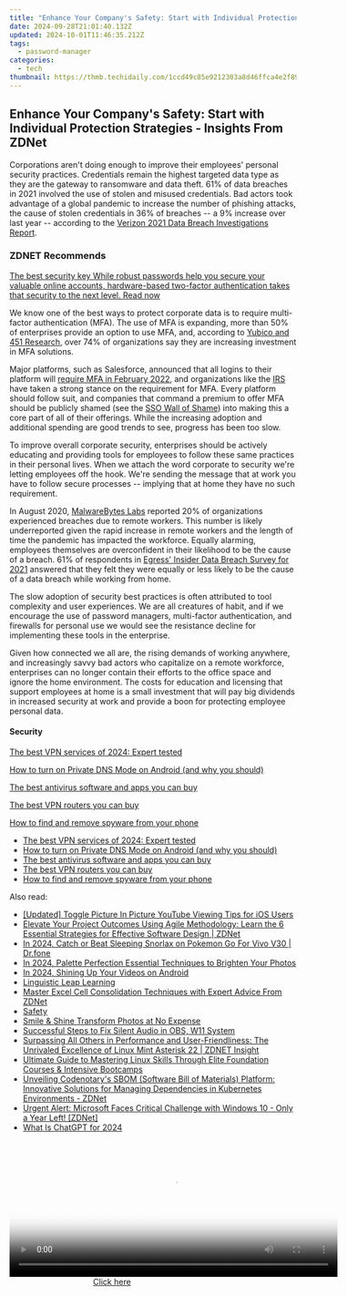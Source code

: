 ```yaml
---
title: "Enhance Your Company's Safety: Start with Individual Protection Strategies - Insights From ZDNet"
date: 2024-09-28T21:01:40.132Z
updated: 2024-10-01T11:46:35.212Z
tags:
  - password-manager
categories:
  - tech
thumbnail: https://thmb.techidaily.com/1ccd49c85e9212303a8d46ffca4e2f894288070bb2a09d79b62ee40d21724a7f.jpg
---
```


## Enhance Your Company's Safety: Start with Individual Protection Strategies - Insights From ZDNet

Corporations aren't doing enough to improve their employees' personal security practices. Credentials remain the highest targeted data type as they are the gateway to ransomware and data theft. 61% of data breaches in 2021 involved the use of stolen and misused credentials. Bad actors took advantage of a global pandemic to increase the number of phishing attacks, the cause of stolen credentials in 36% of breaches -- a 9% increase over last year -- according to the [Verizon 2021 Data Breach Investigations Report](https://www.verizon.com/business/resources/reports/2021-data-breach-investigations-report.pdfx). 

### **ZDNET** Recommends

[The best security key While robust passwords help you secure your valuable online accounts, hardware-based two-factor authentication takes that security to the next level.  Read now](https://www.zdnet.com/article/best-security-key/)

We know one of the best ways to protect corporate data is to require multi-factor authentication (MFA). The use of MFA is expanding, more than 50% of enterprises provide an option to use MFA, and, according to [Yubico and 451 Research](https://www.yubico.com/blog/75-of-enterprise-security-managers-plan-to-increase-mfa-spending-according-to-new-study-by-yubico-and-451-research/), over 74% of organizations say they are increasing investment in MFA solutions. 

Major platforms, such as Salesforce, announced that all logins to their platform will [require MFA in February 2022](https://help.salesforce.com/s/articleView?id=000356005&type=1), and organizations like the [IRS](https://www.irs.gov/privacy-disclosure/multi-factor-authentication-implementation) have taken a strong stance on the requirement for MFA. Every platform should follow suit, and companies that command a premium to offer MFA should be publicly shamed (see the [SSO Wall of Shame](https://sso.tax/)) into making this a core part of all of their offerings. While the increasing adoption and additional spending are good trends to see, progress has been too slow.

To improve overall corporate security, enterprises should be actively educating and providing tools for employees to follow these same practices in their personal lives. When we attach the word corporate to security we're letting employees off the hook. We're sending the message that at work you have to follow secure processes -- implying that at home they have no such requirement.

In August 2020, [MalwareBytes Labs](https://blog.malwarebytes.com/reports/2020/08/20-percent-of-organizations-experienced-breach-due-to-remote-worker-labs-report-reveals/) reported 20% of organizations experienced breaches due to remote workers. This number is likely underreported given the rapid increase in remote workers and the length of time the pandemic has impacted the workforce. Equally alarming, employees themselves are overconfident in their likelihood to be the cause of a breach. 61% of respondents in [Egress' Insider Data Breach Survey for 2021](https://www.businesswire.com/news/home/20210713005123/en/94-Of-Organizations-Have-Suffered-Insider-Data-Breaches-Egress-Research-Reveals) answered that they felt they were equally or less likely to be the cause of a data breach while working from home.

The slow adoption of security best practices is often attributed to tool complexity and user experiences. We are all creatures of habit, and if we encourage the use of password managers, multi-factor authentication, and firewalls for personal use we would see the resistance decline for implementing these tools in the enterprise. 

Given how connected we all are, the rising demands of working anywhere, and increasingly savvy bad actors who capitalize on a remote workforce, enterprises can no longer contain their efforts to the office space and ignore the home environment. The costs for education and licensing that support employees at home is a small investment that will pay big dividends in increased security at work and provide a boon for protecting employee personal data.

#### Security

[The best VPN services of 2024: Expert tested](https://www.zdnet.com/article/best-vpn/ "The best VPN services of 2024: Expert tested")

[How to turn on Private DNS Mode on Android (and why you should)](https://www.zdnet.com/article/how-to-turn-on-private-dns-mode-on-android-and-why-you-should/ "How to turn on Private DNS Mode on Android (and why you should)")

[The best antivirus software and apps you can buy](https://www.zdnet.com/article/best-antivirus/ "The best antivirus software and apps you can buy")

[The best VPN routers you can buy](https://www.zdnet.com/article/best-vpn-router/ "The best VPN routers you can buy")

[How to find and remove spyware from your phone](https://www.zdnet.com/article/how-to-find-and-remove-spyware-from-your-phone/ "How to find and remove spyware from your phone")

* [The best VPN services of 2024: Expert tested](https://www.zdnet.com/article/best-vpn/ "The best VPN services of 2024: Expert tested")
* [How to turn on Private DNS Mode on Android (and why you should)](https://www.zdnet.com/article/how-to-turn-on-private-dns-mode-on-android-and-why-you-should/ "How to turn on Private DNS Mode on Android (and why you should)")
* [The best antivirus software and apps you can buy](https://www.zdnet.com/article/best-antivirus/ "The best antivirus software and apps you can buy")
* [The best VPN routers you can buy](https://www.zdnet.com/article/best-vpn-router/ "The best VPN routers you can buy")
* [How to find and remove spyware from your phone](https://www.zdnet.com/article/how-to-find-and-remove-spyware-from-your-phone/ "How to find and remove spyware from your phone")

<ins class="adsbygoogle"
     style="display:block"
     data-ad-format="autorelaxed"
     data-ad-client="ca-pub-7571918770474297"
     data-ad-slot="1223367746"></ins>

<ins class="adsbygoogle"
     style="display:block"
     data-ad-client="ca-pub-7571918770474297"
     data-ad-slot="8358498916"
     data-ad-format="auto"
     data-full-width-responsive="true"></ins>

<span class="atpl-alsoreadstyle">Also read:</span>
<div><ul>
<li><a href="https://fox-boxes.techidaily.com/updated-toggle-picture-in-picture-youtube-viewing-tips-for-ios-users/"><u>[Updated] Toggle Picture In Picture YouTube Viewing Tips for iOS Users</u></a></li>
<li><a href="https://app-tips.techidaily.com/elevate-your-project-outcomes-using-agile-methodology-learn-the-6-essential-strategies-for-effective-software-design-zdnet/"><u>Elevate Your Project Outcomes Using Agile Methodology: Learn the 6 Essential Strategies for Effective Software Design | ZDNet</u></a></li>
<li><a href="https://change-location.techidaily.com/in-2024-catch-or-beat-sleeping-snorlax-on-pokemon-go-for-vivo-v30-drfone-by-drfone-virtual-android/"><u>In 2024, Catch or Beat Sleeping Snorlax on Pokemon Go For Vivo V30 | Dr.fone</u></a></li>
<li><a href="https://extra-approaches.techidaily.com/in-2024-palette-perfection-essential-techniques-to-brighten-your-photos/"><u>In 2024, Palette Perfection Essential Techniques to Brighten Your Photos</u></a></li>
<li><a href="https://extra-support.techidaily.com/in-2024-shining-up-your-videos-on-android/"><u>In 2024, Shining Up Your Videos on Android</u></a></li>
<li><a href="https://mondly-stories.techidaily.com/linguistic-leap-learning/"><u>Linguistic Leap Learning</u></a></li>
<li><a href="https://app-tips.techidaily.com/master-excel-cell-consolidation-techniques-with-expert-advice-from-zdnet/"><u>Master Excel Cell Consolidation Techniques with Expert Advice From ZDNet</u></a></li>
<li><a href="https://app-tips.techidaily.com/safety/"><u>Safety</u></a></li>
<li><a href="https://extra-lessons.techidaily.com/smile-and-shine-transform-photos-at-no-expense/"><u>Smile & Shine Transform Photos at No Expense</u></a></li>
<li><a href="https://windows11.techidaily.com/successful-steps-to-fix-silent-audio-in-obs-w11-system/"><u>Successful Steps to Fix Silent Audio in OBS, W11 System</u></a></li>
<li><a href="https://app-tips.techidaily.com/surpassing-all-others-in-performance-and-user-friendliness-the-unrivaled-excellence-of-linux-mint-asterisk-22-zdnet-insight/"><u>Surpassing All Others in Performance and User-Friendliness: The Unrivaled Excellence of Linux Mint Asterisk 22 | ZDNET Insight</u></a></li>
<li><a href="https://app-tips.techidaily.com/ultimate-guide-to-mastering-linux-skills-through-elite-foundation-courses-and-intensive-bootcamps/"><u>Ultimate Guide to Mastering Linux Skills Through Elite Foundation Courses & Intensive Bootcamps</u></a></li>
<li><a href="https://app-tips.techidaily.com/unveiling-codenotarys-sbom-software-bill-of-materials-platform-innovative-solutions-for-managing-dependencies-in-kubernetes-environments-zdnet/"><u>Unveiling Codenotary's SBOM (Software Bill of Materials) Platform: Innovative Solutions for Managing Dependencies in Kubernetes Environments - ZDNet</u></a></li>
<li><a href="https://app-tips.techidaily.com/urgent-alert-microsoft-faces-critical-challenge-with-windows-10-only-a-year-left-zdnet/"><u>Urgent Alert: Microsoft Faces Critical Challenge with Windows 10 - Only a Year Left! [ZDNet]</u></a></li>
<li><a href="https://ai-topics.techidaily.com/what-is-chatgpt-for-2024/"><u>What Is ChatGPT for 2024</u></a></li>
</ul></div>

<!-- affiliate ads begin -->
<span id="1982459">
					<video width="576" height="240" style="cursor:pointer"
           poster="//a.impactradius-go.com/display-clicktoplayimage/1982459.png"
           onclick="if(!this.playClicked){this.play();this.setAttribute('controls',true);this.playClicked=true;}">
	   <source src="//a.impactradius-go.com/display-ad/22993-1982459">
	   <img src="//a.impactradius-go.com/display-clicktoplayimage/1982459.png" style="border: none; height: 100%; width: 100%; object-fit: contain">
	</video>
	<div style="width:360px;text-align:center"><a href="javascript:window.open(decodeURIComponent('https%3A%2F%2Fhomestyler.sjv.io%2Fc%2F5597632%2F1982459%2F22993'), '_blank');void(0);">Click here</a></div>
</span>
<img height="0" width="0" src="https://imp.pxf.io/i/5597632/1982459/22993" style="position:absolute;visibility:hidden;" border="0" />
<!-- affiliate ads end -->

